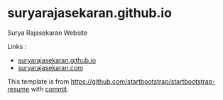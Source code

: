 # suryarajasekaran.github.io
Surya Rajasekaran Website

Links : 
- [suryarajasekaran.github.io](https://suryarajasekaran.github.io)
- [suryarajasekaran.com](https://www.suryarajasekaran.com)

This template is from https://github.com/startbootstrap/startbootstrap-resume with [commit](https://github.com/StartBootstrap/startbootstrap-resume/commit/fe9109e80211d9553aaffa0a9e76e1a2c4153fb2). 